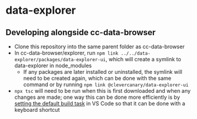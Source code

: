 # data-explorer

## Developing alongside cc-data-browser
- Clone this repository into the same parent folder as cc-data-browser
- In cc-data-browser/explorer, run `npm link ../../data-explorer/packages/data-explorer-ui`, which will create a symlink to data-explorer in node_modules
    - If any packages are later installed or uninstalled, the symlink will need to be created again, which can be done with the same command or by running `npm link @clevercanary/data-explorer-ui`
- `npx tsc` will need to be run when this is first downloaded and when any changes are made; one way this can be done more efficiently is by [setting the default build task](https://code.visualstudio.com/docs/typescript/typescript-compiling#_step-3-make-the-typescript-build-the-default) in VS Code so that it can be done with a keyboard shortcut